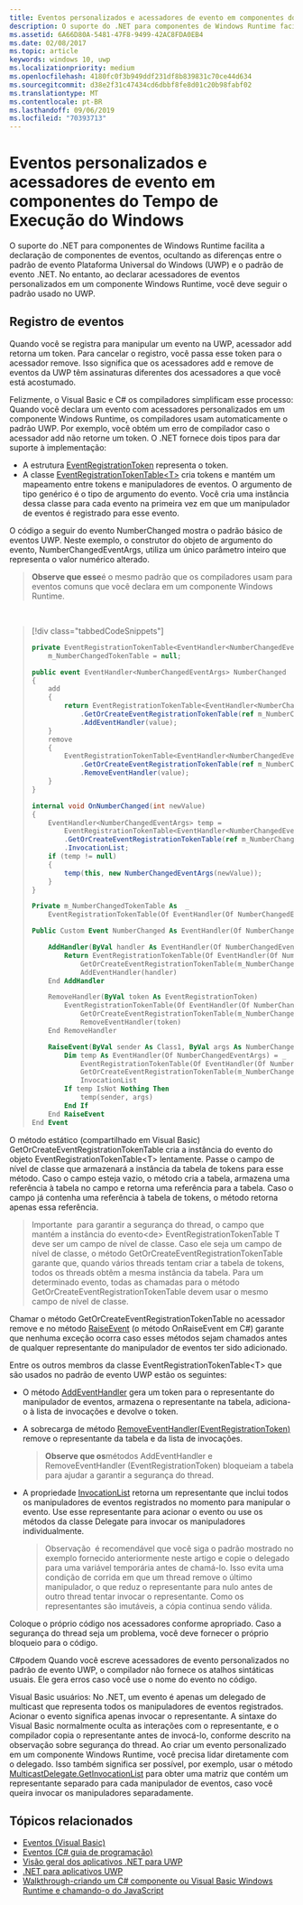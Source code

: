 ```yaml
---
title: Eventos personalizados e acessadores de evento em componentes do Tempo de Execução do Windows
description: O suporte do .NET para componentes de Windows Runtime facilita a declaração de componentes de eventos, ocultando as diferenças entre o padrão de evento Plataforma Universal do Windows (UWP) e o padrão de evento .NET.
ms.assetid: 6A66D80A-5481-47F8-9499-42AC8FDA0EB4
ms.date: 02/08/2017
ms.topic: article
keywords: windows 10, uwp
ms.localizationpriority: medium
ms.openlocfilehash: 4180fc0f3b949ddf231df8b839831c70ce44d634
ms.sourcegitcommit: d38e2f31c47434cd6dbbf8fe8d01c20b98fabf02
ms.translationtype: MT
ms.contentlocale: pt-BR
ms.lasthandoff: 09/06/2019
ms.locfileid: "70393713"
---
```

# <a name="custom-events-and-event-accessors-in-windows-runtime-components"></a>Eventos personalizados e acessadores de evento em componentes do Tempo de Execução do Windows

O suporte do .NET para componentes de Windows Runtime facilita a declaração de componentes de eventos, ocultando as diferenças entre o padrão de evento Plataforma Universal do Windows (UWP) e o padrão de evento .NET. No entanto, ao declarar acessadores de eventos personalizados em um componente Windows Runtime, você deve seguir o padrão usado no UWP.

## <a name="registering-events"></a>Registro de eventos

Quando você se registra para manipular um evento na UWP, acessador add retorna um token. Para cancelar o registro, você passa esse token para o acessador remove. Isso significa que os acessadores add e remove de eventos da UWP têm assinaturas diferentes dos acessadores a que você está acostumado.

Felizmente, o Visual Basic e C# os compiladores simplificam esse processo: Quando você declara um evento com acessadores personalizados em um componente Windows Runtime, os compiladores usam automaticamente o padrão UWP. Por exemplo, você obtém um erro de compilador caso o acessador add não retorne um token. O .NET fornece dois tipos para dar suporte à implementação:

-   A estrutura [EventRegistrationToken](https://docs.microsoft.com/uwp/api/windows.foundation.eventregistrationtoken) representa o token.
-   A classe [EventRegistrationTokenTable&lt;T&gt;](https://docs.microsoft.com/dotnet/api/system.runtime.interopservices.windowsruntime.eventregistrationtokentable-1?redirectedfrom=MSDN) cria tokens e mantém um mapeamento entre tokens e manipuladores de eventos. O argumento de tipo genérico é o tipo de argumento do evento. Você cria uma instância dessa classe para cada evento na primeira vez em que um manipulador de eventos é registrado para esse evento.

O código a seguir do evento NumberChanged mostra o padrão básico de eventos UWP. Neste exemplo, o construtor do objeto de argumento do evento, NumberChangedEventArgs, utiliza um único parâmetro inteiro que representa o valor numérico alterado.

> **Observe que esse**é o mesmo padrão que os compiladores usam para eventos comuns que você declara em um componente Windows Runtime.  

 
> [!div class="tabbedCodeSnippets"]
> ```csharp
> private EventRegistrationTokenTable<EventHandler<NumberChangedEventArgs>>
>     m_NumberChangedTokenTable = null;
>
> public event EventHandler<NumberChangedEventArgs> NumberChanged
> {
>     add
>     {
>         return EventRegistrationTokenTable<EventHandler<NumberChangedEventArgs>>
>             .GetOrCreateEventRegistrationTokenTable(ref m_NumberChangedTokenTable)
>             .AddEventHandler(value);
>     }
>     remove
>     {
>         EventRegistrationTokenTable<EventHandler<NumberChangedEventArgs>>
>             .GetOrCreateEventRegistrationTokenTable(ref m_NumberChangedTokenTable)
>             .RemoveEventHandler(value);
>     }
> }
>
> internal void OnNumberChanged(int newValue)
> {
>     EventHandler<NumberChangedEventArgs> temp =
>         EventRegistrationTokenTable<EventHandler<NumberChangedEventArgs>>
>         .GetOrCreateEventRegistrationTokenTable(ref m_NumberChangedTokenTable)
>         .InvocationList;
>     if (temp != null)
>     {
>         temp(this, new NumberChangedEventArgs(newValue));
>     }
> }
> ```
> ```vb
> Private m_NumberChangedTokenTable As  _
>     EventRegistrationTokenTable(Of EventHandler(Of NumberChangedEventArgs))
>
> Public Custom Event NumberChanged As EventHandler(Of NumberChangedEventArgs)
>
>     AddHandler(ByVal handler As EventHandler(Of NumberChangedEventArgs))
>         Return EventRegistrationTokenTable(Of EventHandler(Of NumberChangedEventArgs)).
>             GetOrCreateEventRegistrationTokenTable(m_NumberChangedTokenTable).
>             AddEventHandler(handler)
>     End AddHandler
>
>     RemoveHandler(ByVal token As EventRegistrationToken)
>         EventRegistrationTokenTable(Of EventHandler(Of NumberChangedEventArgs)).
>             GetOrCreateEventRegistrationTokenTable(m_NumberChangedTokenTable).
>             RemoveEventHandler(token)
>     End RemoveHandler
>
>     RaiseEvent(ByVal sender As Class1, ByVal args As NumberChangedEventArgs)
>         Dim temp As EventHandler(Of NumberChangedEventArgs) = _
>             EventRegistrationTokenTable(Of EventHandler(Of NumberChangedEventArgs)).
>             GetOrCreateEventRegistrationTokenTable(m_NumberChangedTokenTable).
>             InvocationList
>         If temp IsNot Nothing Then
>             temp(sender, args)
>         End If
>     End RaiseEvent
> End Event
> ```

O método estático (compartilhado em Visual Basic) GetOrCreateEventRegistrationTokenTable cria a instância do evento do objeto EventRegistrationTokenTable&lt;T&gt; lentamente. Passe o campo de nível de classe que armazenará a instância da tabela de tokens para esse método. Caso o campo esteja vazio, o método cria a tabela, armazena uma referência à tabela no campo e retorna uma referência para a tabela. Caso o campo já contenha uma referência à tabela de tokens, o método retorna apenas essa referência.

> Importante  para garantir a segurança do thread, o campo que mantém a instância do evento&lt;de&gt; EventRegistrationTokenTable T deve ser um campo de nível de classe. Caso ele seja um campo de nível de classe, o método GetOrCreateEventRegistrationTokenTable garante que, quando vários threads tentam criar a tabela de tokens, todos os threads obtêm a mesma instância da tabela. Para um determinado evento, todas as chamadas para o método GetOrCreateEventRegistrationTokenTable devem usar o mesmo campo de nível de classe.

Chamar o método GetOrCreateEventRegistrationTokenTable no acessador remove e no método [RaiseEvent](https://docs.microsoft.com/dotnet/articles/visual-basic/language-reference/statements/raiseevent-statement) (o método OnRaiseEvent em C#) garante que nenhuma exceção ocorra caso esses métodos sejam chamados antes de qualquer representante do manipulador de eventos ter sido adicionado.

Entre os outros membros da classe EventRegistrationTokenTable&lt;T&gt; que são usados no padrão de evento UWP estão os seguintes:

-   O método [AddEventHandler](https://docs.microsoft.com/dotnet/api/system.runtime.interopservices.windowsruntime.eventregistrationtokentable-1.addeventhandler?redirectedfrom=MSDN#System_Runtime_InteropServices_WindowsRuntime_EventRegistrationTokenTable_1_AddEventHandler__0_) gera um token para o representante do manipulador de eventos, armazena o representante na tabela, adiciona-o à lista de invocações e devolve o token.
-   A sobrecarga de método [RemoveEventHandler(EventRegistrationToken)](https://docs.microsoft.com/dotnet/api/system.runtime.interopservices.windowsruntime.eventregistrationtokentable-1.removeeventhandler?redirectedfrom=MSDN#System_Runtime_InteropServices_WindowsRuntime_EventRegistrationTokenTable_1_RemoveEventHandler_System_Runtime_InteropServices_WindowsRuntime_EventRegistrationToken_) remove o representante da tabela e da lista de invocações.

    >**Observe que os**métodos AddEventHandler e RemoveEventHandler (EventRegistrationToken) bloqueiam a tabela para ajudar a garantir a segurança do thread.  

-   A propriedade [InvocationList](https://docs.microsoft.com/dotnet/api/system.runtime.interopservices.windowsruntime.eventregistrationtokentable-1.invocationlist?redirectedfrom=MSDN#System_Runtime_InteropServices_WindowsRuntime_EventRegistrationTokenTable_1_InvocationList) retorna um representante que inclui todos os manipuladores de eventos registrados no momento para manipular o evento. Use esse representante para acionar o evento ou use os métodos da classe Delegate para invocar os manipuladores individualmente.

    >Observação  é recomendável que você siga o padrão mostrado no exemplo fornecido anteriormente neste artigo e copie o delegado para uma variável temporária antes de chamá-lo. Isso evita uma condição de corrida em que um thread remove o último manipulador, o que reduz o representante para nulo antes de outro thread tentar invocar o representante. Como os representantes são imutáveis, a cópia continua sendo válida.

Coloque o próprio código nos acessadores conforme apropriado. Caso a segurança do thread seja um problema, você deve fornecer o próprio bloqueio para o código.

C#podem Quando você escreve acessadores de evento personalizados no padrão de evento UWP, o compilador não fornece os atalhos sintáticas usuais. Ele gera erros caso você use o nome do evento no código.

Visual Basic usuários: No .NET, um evento é apenas um delegado de multicast que representa todos os manipuladores de eventos registrados. Acionar o evento significa apenas invocar o representante. A sintaxe do Visual Basic normalmente oculta as interações com o representante, e o compilador copia o representante antes de invocá-lo, conforme descrito na observação sobre segurança do thread. Ao criar um evento personalizado em um componente Windows Runtime, você precisa lidar diretamente com o delegado. Isso também significa ser possível, por exemplo, usar o método [MulticastDelegate.GetInvocationList](https://docs.microsoft.com/dotnet/api/system.multicastdelegate.getinvocationlist?redirectedfrom=MSDN#System_MulticastDelegate_GetInvocationList) para obter uma matriz que contém um representante separado para cada manipulador de eventos, caso você queira invocar os manipuladores separadamente.

## <a name="related-topics"></a>Tópicos relacionados

* [Eventos (Visual Basic)](https://docs.microsoft.com/dotnet/articles/visual-basic/programming-guide/language-features/events/index)
* [Eventos (C# guia de programação)](https://docs.microsoft.com/dotnet/articles/csharp/programming-guide/events/index)
* [Visão geral dos aplicativos .NET para UWP](https://docs.microsoft.com/previous-versions/windows/apps/br230302(v=vs.140))
* [.NET para aplicativos UWP](https://docs.microsoft.com/dotnet/api/index?view=dotnet-uwp-10.0)
* [Walkthrough-criando um C# componente ou Visual Basic Windows Runtime e chamando-o do JavaScript](walkthrough-creating-a-simple-windows-runtime-component-and-calling-it-from-javascript.md)
